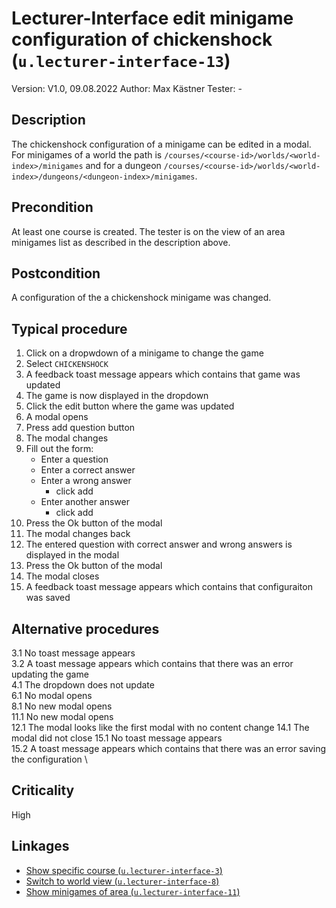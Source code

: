 # Lecturer-Interface edit minigame configuration of chickenshock (`u.lecturer-interface-13`)


Version: V1.0, 09.08.2022
Author: Max Kästner
Tester: -

## Description

The chickenshock configuration of a minigame can be edited in a modal. For minigames of a world the path is `/courses/<course-id>/worlds/<world-index>/minigames` and for a dungeon `/courses/<course-id>/worlds/<world-index>/dungeons/<dungeon-index>/minigames`.

## Precondition

At least one course is created. The tester is on the view of an area minigames list as described in the description above.

## Postcondition

A configuration of the a chickenshock minigame was changed.

## Typical procedure

1. Click on a dropwdown of a minigame to change the game
2. Select `CHICKENSHOCK`
3. A feedback toast message appears which contains that game was updated
4. The game is now displayed in the dropdown
5. Click the edit button where the game was updated
6. A modal opens
7. Press add question button
8. The modal changes
9. Fill out the form:
    - Enter a question
    - Enter a correct answer
    - Enter a wrong answer
        - click add
    - Enter another answer
        - click add
10. Press the Ok button of the modal
11. The modal changes back
12. The entered question with correct answer and wrong answers is displayed in the modal
13. Press the Ok button of the modal
14. The modal closes
15. A feedback toast message appears which contains that configuraiton was saved

## Alternative procedures

3.1 No toast message appears \
3.2 A toast message appears which contains that there was an error updating the game \
4.1 The dropdown does not update \
6.1 No modal opens \
8.1 No new modal opens \
11.1 No new modal opens \
12.1 The modal looks like the first modal with no content change
14.1 The modal did not close
15.1 No toast message appears \
15.2 A toast message appears which contains that there was an error saving the configuration \

## Criticality

High

## Linkages

- [Show specific course (`u.lecturer-interface-3`)](u-lecturer-interface-03-show-specific-course.md)
- [Switch to world view (`u.lecturer-interface-8`)](u-lecturer-interface-08-switch-to-world-view.md)
- [Show minigames of area (`u.lecturer-interface-11`)](u-lecturer-interface-11-show-minigames-of-area.md)